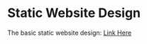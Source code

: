 # Static Website Design
The basic static website design:
<a href="http://htmlpreview.github.io/?https://github.com/LiangweiZhao/Static-Website-Design/blob/master/HW3-LiangweiZhao.html" target="_blank">Link Here</a>
